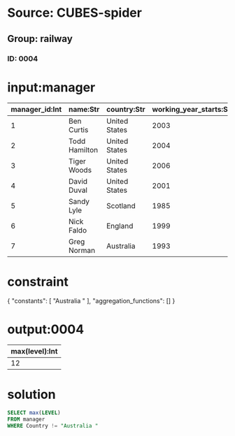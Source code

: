 # Source: CUBES-spider
## Group: railway
### ID: 0004

# input:manager

| manager_id:Int | name:Str | country:Str | working_year_starts:Str | age:Int | level:Int |
|---|---|---|---|---|---|
| 1 | Ben Curtis | United States | 2003 | 45 | 5 |
| 2 | Todd Hamilton | United States | 2004 | 55 | 5 |
| 3 | Tiger Woods | United States | 2006 | 46 | 5 |
| 4 | David Duval | United States | 2001 | 47 | 7 |
| 5 | Sandy Lyle | Scotland | 1985 | 48 | 8 |
| 6 | Nick Faldo | England | 1999 | 51 | 11 |
| 7 | Greg Norman | Australia | 1993 | 52 | 12 |

# constraint

{
  "constants": [
    "Australia "
  ],
  "aggregation_functions": []
}

# output:0004

| max(level):Int |
|---|
| 12 |

# solution

```sql
SELECT max(LEVEL)
FROM manager
WHERE Country != "Australia "
```
